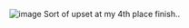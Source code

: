 ![image](https://user-images.githubusercontent.com/80605721/187334124-baabe1d1-3669-4524-807b-06a4d50c6302.png)
Sort of upset at my 4th place finish..
